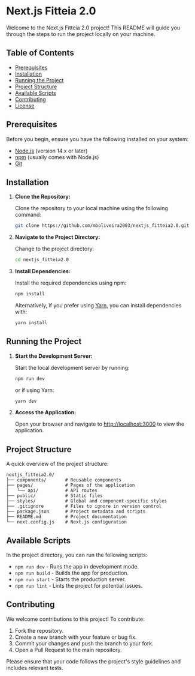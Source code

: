 # Next.js Fitteia 2.0

Welcome to the Next.js Fitteia 2.0 project! This README will guide you through the steps to run the project locally on your machine.

## Table of Contents

- [Prerequisites](#prerequisites)
- [Installation](#installation)
- [Running the Project](#running-the-project)
- [Project Structure](#project-structure)
- [Available Scripts](#available-scripts)
- [Contributing](#contributing)
- [License](#license)

## Prerequisites

Before you begin, ensure you have the following installed on your system:

- [Node.js](https://nodejs.org/) (version 14.x or later)
- [npm](https://www.npmjs.com/) (usually comes with Node.js)
- [Git](https://git-scm.com/)

## Installation

1. **Clone the Repository:**

   Clone the repository to your local machine using the following command:

   ```bash
   git clone https://github.com/mboliveira2003/nextjs_fitteia2.0.git
   ```

2. **Navigate to the Project Directory:**

   Change to the project directory:

   ```bash
   cd nextjs_fitteia2.0
   ```

3. **Install Dependencies:**

   Install the required dependencies using npm:

   ```bash
   npm install
   ```

   Alternatively, if you prefer using [Yarn](https://yarnpkg.com/), you can install dependencies with:

   ```bash
   yarn install
   ```

## Running the Project

1. **Start the Development Server:**

   Start the local development server by running:

   ```bash
   npm run dev
   ```

   or if using Yarn:

   ```bash
   yarn dev
   ```

2. **Access the Application:**

   Open your browser and navigate to [http://localhost:3000](http://localhost:3000) to view the application.

## Project Structure

A quick overview of the project structure:

```
nextjs_fitteia2.0/
├── components/       # Reusable components
├── pages/            # Pages of the application
│   └── api/          # API routes
├── public/           # Static files
├── styles/           # Global and component-specific styles
├── .gitignore        # Files to ignore in version control
├── package.json      # Project metadata and scripts
├── README.md         # Project documentation
└── next.config.js    # Next.js configuration
```

## Available Scripts

In the project directory, you can run the following scripts:

- `npm run dev` - Runs the app in development mode.
- `npm run build` - Builds the app for production.
- `npm run start` - Starts the production server.
- `npm run lint` - Lints the project for potential issues.

## Contributing

We welcome contributions to this project! To contribute:

1. Fork the repository.
2. Create a new branch with your feature or bug fix.
3. Commit your changes and push the branch to your fork.
4. Open a Pull Request to the main repository.

Please ensure that your code follows the project's style guidelines and includes relevant tests.
